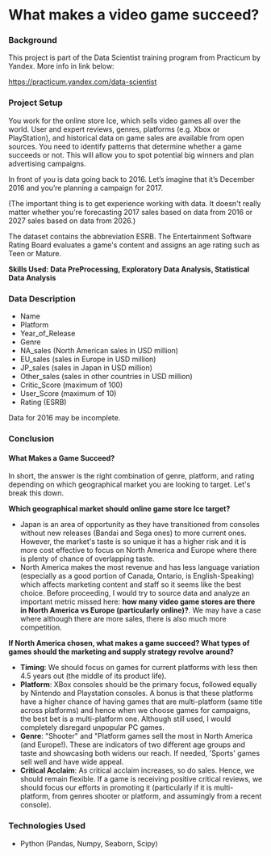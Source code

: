 # What makes a video game succeed?

### Background

This project is part of the Data Scientist training program from Practicum by Yandex. More info in link below:

https://practicum.yandex.com/data-scientist 

### Project Setup

You work for the online store Ice, which sells video games all over the world. User and expert reviews, genres, platforms (e.g. Xbox or PlayStation), and historical data on game sales are available from open sources. You need to identify patterns that determine whether a game succeeds or not. This will allow you to spot potential big winners and plan advertising campaigns.

In front of you is data going back to 2016. Let’s imagine that it’s December 2016 and you’re planning a campaign for 2017.

(The important thing is to get experience working with data. It doesn't really matter whether you're forecasting 2017 sales based on data from 2016 or 2027 sales based on data from 2026.)

The dataset contains the abbreviation ESRB. The Entertainment Software Rating Board evaluates a game's content and assigns an age rating such as Teen or Mature.

**Skills Used: Data PreProcessing, Exploratory Data Analysis, Statistical Data Analysis**

### Data Description

* Name
* Platform
* Year_of_Release
* Genre
* NA_sales (North American sales in USD million)
* EU_sales (sales in Europe in USD million)
* JP_sales (sales in Japan in USD million)
* Other_sales (sales in other countries in USD million)
* Critic_Score (maximum of 100)
* User_Score (maximum of 10)
* Rating (ESRB)

Data for 2016 may be incomplete.


### Conclusion

#### What Makes a Game Succeed?

In short, the answer is the right combination of genre, platform, and rating depending on which geographical market you are looking to target. Let's break this down. 

**Which geographical market should online game store Ice target?**
* Japan is an area of opportunity as they have transitioned from consoles without new releases (Bandai and Sega ones) to more current ones. However, the market's taste is so unique it has a higher risk and it is more cost effective to focus on North America and Europe where there is plenty of chance of overlapping taste.
* North America makes the most revenue and has less language variation (especially as a good portion of Canada, Ontario, is English-Speaking) which affects marketing content and staff so it seems like the best choice. Before proceeding, I would try to source data and analyze an important metric missed here: **how many video game stores are there in North America vs Europe (particularly online)?**. We may have a case where although there are more sales, there is also much more competition. 

**If North America chosen, what makes a game succeed? What types of games should the marketing and supply strategy revolve around?**

* **Timing**: We should focus on games for current platforms with less then 4.5 years out (the middle of its product life).
* **Platform**: XBox consoles should be the primary focus, followed equally by Nintendo and Playstation consoles.  A bonus is that these platforms have a higher chance of having games that are multi-platform (same title across platforms) and hence when we choose games for campaigns, the best bet is a multi-platform one. Although still used, I would completely disregard unpopular PC games.
* **Genre**: "Shooter" and "Platform games sell the most in North America (and Europe!). These are indicators of two different age groups and taste and showcasing both widens our reach. If needed, 'Sports' games sell well and have wide appeal.
* **Critical Acclaim**: As critical acclaim increases, so do sales. Hence, we should remain flexible. If a game is receiving positive critical reviews, we should focus our efforts in promoting it (particularly if it is multi-platform, from genres shooter or platform, and assumingly from a recent console).

### Technologies Used

* Python (Pandas, Numpy, Seaborn, Scipy)

